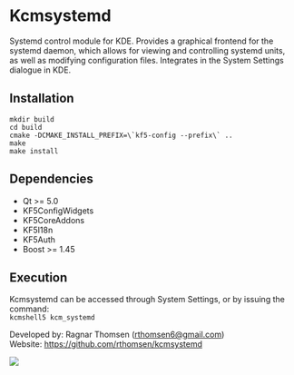 Kcmsystemd
==========

Systemd control module for KDE. Provides a graphical frontend for the systemd 
daemon, which allows for viewing and controlling systemd units, as well as 
modifying configuration files.
Integrates in the System Settings dialogue in KDE.


Installation
------------
    mkdir build  
    cd build  
    cmake -DCMAKE_INSTALL_PREFIX=\`kf5-config --prefix\` ..  
    make  
    make install  


Dependencies
------------
*   Qt >= 5.0
*   KF5ConfigWidgets
*   KF5CoreAddons
*   KF5I18n
*   KF5Auth
*   Boost >= 1.45  


Execution
---------
Kcmsystemd can be accessed through System Settings, or by issuing the command:    
`kcmshell5 kcm_systemd`


Developed by: Ragnar Thomsen (rthomsen6@gmail.com)  
Website: https://github.com/rthomsen/kcmsystemd

![](https://github.com/rthomsen/kcmsystemd/blob/master/screenshot1.png)
